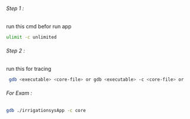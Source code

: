 
###### Step 1 :
run this cmd befor run app
```bash
ulimit -c unlimited
```

###### Step 2 :
run this for tracing
```bash
 gdb <executable> <core-file> or gdb <executable> -c <core-file> or
 ```
 
###### For Exam :
 ```bash
 gdb ./irrigationsysApp -c core
```

